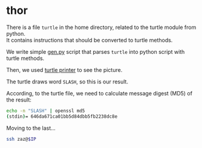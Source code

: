 # thor

There is a file `turtle` in the home directory, related to the turtle module from python.<br>
It contains instructions that should be converted to turtle methods.

We write simple [gen.py](./gen.py) script that parses `turtle` into python script with turtle methods.

Then, we used [turtle printer](https://www.pythonsandbox.com/turtle) to see the picture.

The turtle draws word `SLASH`, so this is our result.

According, to the turtle file, we need to calculate message digest (MD5) of the result:
```bash
echo -n "SLASH" | openssl md5
(stdin)= 646da671ca01bb5d84dbb5fb2238dc8e
```

Moving to the last...
```bash
ssh zaz@$IP
```